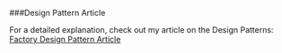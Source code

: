 ###Design Pattern Article

For a detailed explanation, check out my article on the Design Patterns:  
[Factory Design Pattern Article](https://medium.com/@nithishlearning45/factory-design-pattern-01367ebc45bf)
